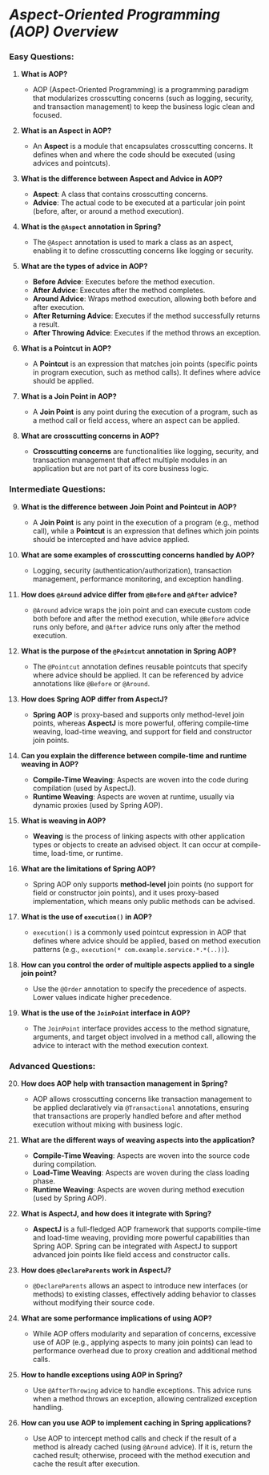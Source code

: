 # ***Aspect-Oriented Programming (AOP) Overview***

### **Easy Questions:**

1. **What is AOP?**
   - AOP (Aspect-Oriented Programming) is a programming paradigm that modularizes crosscutting concerns (such as logging, security, and transaction management) to keep the business logic clean and focused.

2. **What is an Aspect in AOP?**
   - An **Aspect** is a module that encapsulates crosscutting concerns. It defines when and where the code should be executed (using advices and pointcuts).

3. **What is the difference between Aspect and Advice in AOP?**
   - **Aspect**: A class that contains crosscutting concerns.
   - **Advice**: The actual code to be executed at a particular join point (before, after, or around a method execution).

4. **What is the `@Aspect` annotation in Spring?**
   - The `@Aspect` annotation is used to mark a class as an aspect, enabling it to define crosscutting concerns like logging or security.

5. **What are the types of advice in AOP?**
   - **Before Advice**: Executes before the method execution.
   - **After Advice**: Executes after the method completes.
   - **Around Advice**: Wraps method execution, allowing both before and after execution.
   - **After Returning Advice**: Executes if the method successfully returns a result.
   - **After Throwing Advice**: Executes if the method throws an exception.

6. **What is a Pointcut in AOP?**
   - A **Pointcut** is an expression that matches join points (specific points in program execution, such as method calls). It defines where advice should be applied.

7. **What is a Join Point in AOP?**
   - A **Join Point** is any point during the execution of a program, such as a method call or field access, where an aspect can be applied.

8. **What are crosscutting concerns in AOP?**
   - **Crosscutting concerns** are functionalities like logging, security, and transaction management that affect multiple modules in an application but are not part of its core business logic.

### **Intermediate Questions:**

9. **What is the difference between Join Point and Pointcut in AOP?**
   - A **Join Point** is any point in the execution of a program (e.g., method call), while a **Pointcut** is an expression that defines which join points should be intercepted and have advice applied.

10. **What are some examples of crosscutting concerns handled by AOP?**
    - Logging, security (authentication/authorization), transaction management, performance monitoring, and exception handling.

11. **How does `@Around` advice differ from `@Before` and `@After` advice?**
    - `@Around` advice wraps the join point and can execute custom code both before and after the method execution, while `@Before` advice runs only before, and `@After` advice runs only after the method execution.

12. **What is the purpose of the `@Pointcut` annotation in Spring AOP?**
    - The `@Pointcut` annotation defines reusable pointcuts that specify where advice should be applied. It can be referenced by advice annotations like `@Before` or `@Around`.

13. **How does Spring AOP differ from AspectJ?**
    - **Spring AOP** is proxy-based and supports only method-level join points, whereas **AspectJ** is more powerful, offering compile-time weaving, load-time weaving, and support for field and constructor join points.

14. **Can you explain the difference between compile-time and runtime weaving in AOP?**
    - **Compile-Time Weaving**: Aspects are woven into the code during compilation (used by AspectJ).
    - **Runtime Weaving**: Aspects are woven at runtime, usually via dynamic proxies (used by Spring AOP).

15. **What is weaving in AOP?**
    - **Weaving** is the process of linking aspects with other application types or objects to create an advised object. It can occur at compile-time, load-time, or runtime.

16. **What are the limitations of Spring AOP?**
    - Spring AOP only supports **method-level** join points (no support for field or constructor join points), and it uses proxy-based implementation, which means only public methods can be advised.

17. **What is the use of `execution()` in AOP?**
    - `execution()` is a commonly used pointcut expression in AOP that defines where advice should be applied, based on method execution patterns (e.g., `execution(* com.example.service.*.*(..))`).

18. **How can you control the order of multiple aspects applied to a single join point?**
    - Use the `@Order` annotation to specify the precedence of aspects. Lower values indicate higher precedence.

19. **What is the use of the `JoinPoint` interface in AOP?**
    - The `JoinPoint` interface provides access to the method signature, arguments, and target object involved in a method call, allowing the advice to interact with the method execution context.

### **Advanced Questions:**

20. **How does AOP help with transaction management in Spring?**
    - AOP allows crosscutting concerns like transaction management to be applied declaratively via `@Transactional` annotations, ensuring that transactions are properly handled before and after method execution without mixing with business logic.

21. **What are the different ways of weaving aspects into the application?**
    - **Compile-Time Weaving**: Aspects are woven into the source code during compilation.
    - **Load-Time Weaving**: Aspects are woven during the class loading phase.
    - **Runtime Weaving**: Aspects are woven during method execution (used by Spring AOP).

22. **What is AspectJ, and how does it integrate with Spring?**
    - **AspectJ** is a full-fledged AOP framework that supports compile-time and load-time weaving, providing more powerful capabilities than Spring AOP. Spring can be integrated with AspectJ to support advanced join points like field access and constructor calls.

23. **How does `@DeclareParents` work in AspectJ?**
    - `@DeclareParents` allows an aspect to introduce new interfaces (or methods) to existing classes, effectively adding behavior to classes without modifying their source code.

24. **What are some performance implications of using AOP?**
    - While AOP offers modularity and separation of concerns, excessive use of AOP (e.g., applying aspects to many join points) can lead to performance overhead due to proxy creation and additional method calls.

25. **How to handle exceptions using AOP in Spring?**
    - Use `@AfterThrowing` advice to handle exceptions. This advice runs when a method throws an exception, allowing centralized exception handling.

26. **How can you use AOP to implement caching in Spring applications?**
    - Use AOP to intercept method calls and check if the result of a method is already cached (using `@Around` advice). If it is, return the cached result; otherwise, proceed with the method execution and cache the result after execution.

